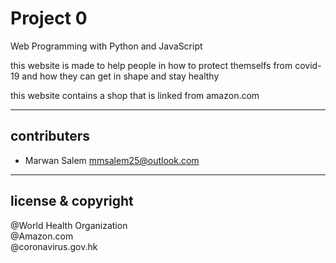 # Project 0

Web Programming with Python and JavaScript

this website is made to help people in how to protect themselfs from covid-19 and how they can get in shape and stay healthy

this website contains a shop that is linked from amazon.com 

---

## contributers

- Marwan Salem <mmsalem25@outlook.com>

---

## license & copyright

 @World Health Organization <br>
 @Amazon.com <br>
 @coronavirus.gov.hk
